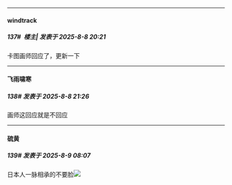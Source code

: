 ﻿
*****

####  windtrack  
##### 137#         楼主| 发表于 2025-8-8 20:21

卡图画师回应了，更新一下


*****

####  飞雨啸寒  
##### 138#       发表于 2025-8-8 21:26

画师这回应就是不回应


*****

####  硫黄  
##### 139#       发表于 2025-8-9 08:07

日本人一脉相承的不要脸<img src="https://static.stage1st.com/image/smiley/face2017/049.png" referrerpolicy="no-referrer">

